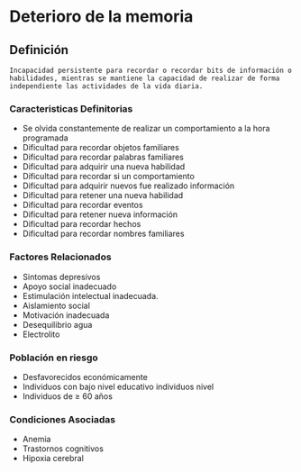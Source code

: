 # Deterioro de la memoria
## Definición
	Incapacidad persistente para recordar o recordar bits de información o habilidades, mientras se mantiene la capacidad de realizar de forma independiente las actividades de la vida diaria.

### Caracteristicas Definitorias
- Se olvida constantemente de 
realizar un comportamiento a la hora programada
- Dificultad para recordar objetos 
familiares  
 - Dificultad para recordar palabras 
familiares  
- Dificultad para adquirir una nueva 
habilidad  
- Dificultad para recordar si un 
comportamiento  
- Dificultad para adquirir nuevos  fue realizado información  
- Dificultad para retener una nueva 
habilidad  
- Dificultad para recordar eventos  
- Dificultad para retener nueva información 
- Dificultad para recordar hechos       
- Dificultad para recordar nombres familiares

### Factores Relacionados
- Sintomas depresivos  
- Apoyo social inadecuado  
- Estimulación intelectual 
inadecuada.  
- Aislamiento social  
- Motivación inadecuada  
- Desequilibrio agua
- Electrolito

### Población en riesgo
- Desfavorecidos económicamente  
- Individuos con bajo nivel educativo individuos  nivel  
- Individuos de ≥ 60 años

### Condiciones Asociadas
- Anemia  
- Trastornos cognitivos   
- Hipoxia cerebral   
 
 
